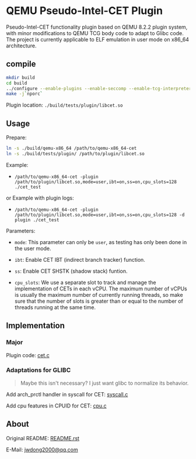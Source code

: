 # QEMU Pseudo-Intel-CET Plugin

Pseudo-Intel-CET functionality plugin based on QEMU 8.2.2 plugin system, with minor modifications to QEMU TCG body code to adapt to Glibc code. The project is currently applicable to ELF emulation in user mode on x86_64 architecture.

## compile

```bash
mkdir build
cd build
../configure --enable-plugins --enable-seccomp --enable-tcg-interpreter --target-list=x86_64-linux-user
make -j`nporc`
```

Plugin location: `./build/tests/plugin/libcet.so`

## Usage

Prepare:

```bash
ln -s ./build/qemu-x86_64 /path/to/qemu-x86_64-cet
ln -s ./build/tests/plugin/ /path/to/plugin/libcet.so
```

Example: 

- `/path/to/qemu-x86_64-cet -plugin /path/to/plugin/libcet.so,mode=user,ibt=on,ss=on,cpu_slots=128 ./cet_test`

or Example with plugin logs: 

- `/path/to/qemu-x86_64-cet -plugin /path/to/plugin/libcet.so,mode=user,ibt=on,ss=on,cpu_slots=128 -d plugin ./cet_test`

Parameters:

- `mode`: This parameter can only be `user`, as testing has only been done in the user mode.

- `ibt`: Enable CET IBT (indirect branch tracker) function.

- `ss`: Enable CET SHSTK (shadow stack) funtion.

- `cpu_slots`: We use a separate slot to track and manage the implementation of CETs in each vCPU. The maximum number of vCPUs is usually the maximum number of currently running threads, so make sure that the number of slots is greater than or equal to the number of threads running at the same time.

## Implementation

### Major

Plugin code: [cet.c](./tests/plugin/cet.c)

### Adaptations for GLIBC

> Maybe this isn't necessary? I just want glibc to normalize its behavior.

Add arch_prctl handler in syscall for CET: [syscall.c](./linux-user/syscall.c#L6229)

Add cpu features in CPUID for CET: [cpu.c](./target/i386/cpu.c#L6171)

## About

Original README: [README.rst](./README.orig.rst)

E-Mail: jwdong2000@qq.com
